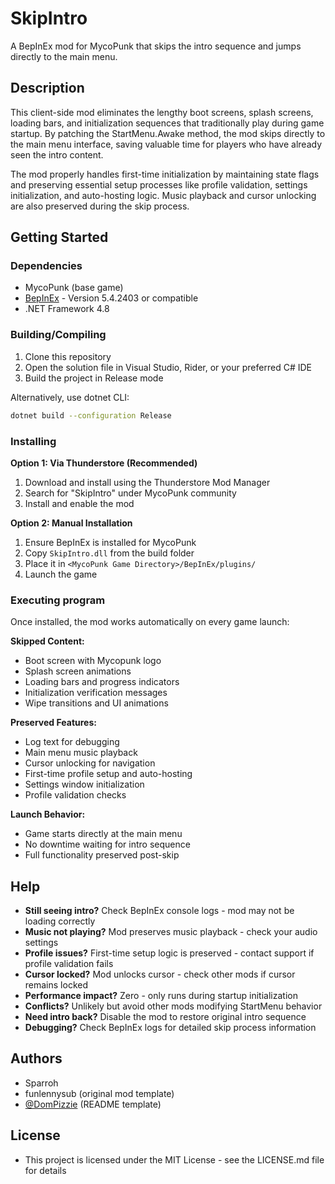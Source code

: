 # SkipIntro

A BepInEx mod for MycoPunk that skips the intro sequence and jumps directly to the main menu.

## Description

This client-side mod eliminates the lengthy boot screens, splash screens, loading bars, and initialization sequences that traditionally play during game startup. By patching the StartMenu.Awake method, the mod skips directly to the main menu interface, saving valuable time for players who have already seen the intro content.

The mod properly handles first-time initialization by maintaining state flags and preserving essential setup processes like profile validation, settings initialization, and auto-hosting logic. Music playback and cursor unlocking are also preserved during the skip process.

## Getting Started

### Dependencies

* MycoPunk (base game)
* [BepInEx](https://github.com/BepInEx/BepInEx) - Version 5.4.2403 or compatible
* .NET Framework 4.8

### Building/Compiling

1. Clone this repository
2. Open the solution file in Visual Studio, Rider, or your preferred C# IDE
3. Build the project in Release mode

Alternatively, use dotnet CLI:
```bash
dotnet build --configuration Release
```

### Installing

**Option 1: Via Thunderstore (Recommended)**
1. Download and install using the Thunderstore Mod Manager
2. Search for "SkipIntro" under MycoPunk community
3. Install and enable the mod

**Option 2: Manual Installation**
1. Ensure BepInEx is installed for MycoPunk
2. Copy `SkipIntro.dll` from the build folder
3. Place it in `<MycoPunk Game Directory>/BepInEx/plugins/`
4. Launch the game

### Executing program

Once installed, the mod works automatically on every game launch:

**Skipped Content:**
- Boot screen with Mycopunk logo
- Splash screen animations
- Loading bars and progress indicators
- Initialization verification messages
- Wipe transitions and UI animations

**Preserved Features:**
- Log text for debugging
- Main menu music playback
- Cursor unlocking for navigation
- First-time profile setup and auto-hosting
- Settings window initialization
- Profile validation checks

**Launch Behavior:**
- Game starts directly at the main menu
- No downtime waiting for intro sequence
- Full functionality preserved post-skip

## Help

* **Still seeing intro?** Check BepInEx console logs - mod may not be loading correctly
* **Music not playing?** Mod preserves music playback - check your audio settings
* **Profile issues?** First-time setup logic is preserved - contact support if profile validation fails
* **Cursor locked?** Mod unlocks cursor - check other mods if cursor remains locked
* **Performance impact?** Zero - only runs during startup initialization
* **Conflicts?** Unlikely but avoid other mods modifying StartMenu behavior
* **Need intro back?** Disable the mod to restore original intro sequence
* **Debugging?** Check BepInEx logs for detailed skip process information

## Authors

* Sparroh
* funlennysub (original mod template)
* [@DomPizzie](https://twitter.com/dompizzie) (README template)

## License

* This project is licensed under the MIT License - see the LICENSE.md file for details
